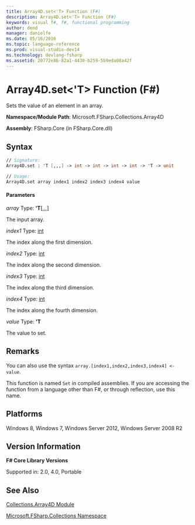 ```yaml
---
title: Array4D.set<'T> Function (F#)
description: Array4D.set<'T> Function (F#)
keywords: visual f#, f#, functional programming
author: dend
manager: danielfe
ms.date: 05/16/2016
ms.topic: language-reference
ms.prod: visual-studio-dev14
ms.technology: devlang-fsharp
ms.assetid: 20772e86-82a1-4430-b259-5b9eda08a42f 
---
```


# Array4D.set<'T> Function (F#)

Sets the value of an element in an array.

**Namespace/Module Path**: Microsoft.FSharp.Collections.Array4D

**Assembly**: FSharp.Core (in FSharp.Core.dll)


## Syntax

```fsharp
// Signature:
Array4D.set : 'T [,,,] -> int -> int -> int -> int -> 'T -> unit

// Usage:
Array4D.set array index1 index2 index3 index4 value
```

#### Parameters
*array*
Type: **'T**[[,,,]](https://msdn.microsoft.com/library/e957316d-b2e0-4f04-ac4c-426d4f38a968)


The input array.


*index1*
Type: [int](https://msdn.microsoft.com/library/025d5455-3622-4ea5-9573-3ecbd4ee1375)


The index along the first dimension.


*index2*
Type: [int](https://msdn.microsoft.com/library/025d5455-3622-4ea5-9573-3ecbd4ee1375)


The index along the second dimension.


*index3*
Type: [int](https://msdn.microsoft.com/library/025d5455-3622-4ea5-9573-3ecbd4ee1375)


The index along the third dimension.


*index4*
Type: [int](https://msdn.microsoft.com/library/025d5455-3622-4ea5-9573-3ecbd4ee1375)


The index along the fourth dimension.


*value*
Type: **'T**


The value to set.

## Remarks
You can also use the syntax `array.[index1,index2,index3,index4] <- value`.

This function is named `Set` in compiled assemblies. If you are accessing the function from a language other than F#, or through reflection, use this name.


## Platforms
Windows 8, Windows 7, Windows Server 2012, Windows Server 2008 R2


## Version Information
**F# Core Library Versions**

Supported in: 2.0, 4.0, Portable

## See Also
[Collections.Array4D Module](Collections.Array4D-Module-%5BFSharp%5D.md)

[Microsoft.FSharp.Collections Namespace](Microsoft.FSharp.Collections-Namespace.md)